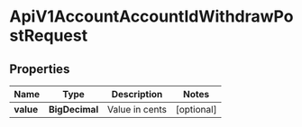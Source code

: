 

# ApiV1AccountAccountIdWithdrawPostRequest


## Properties

| Name | Type | Description | Notes |
|------------ | ------------- | ------------- | -------------|
|**value** | **BigDecimal** | Value in cents |  [optional] |



